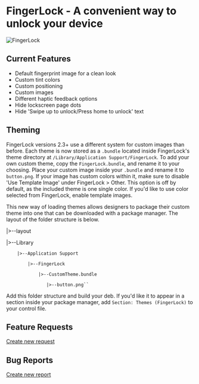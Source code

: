 # FingerLock - A convenient way to unlock your device

![FingerLock](http://mtac.app/assets/images/fingerlockbanner.png)

## Current Features

* Default fingerprint image for a clean look 
* Custom tint colors
* Custom positioning
* Custom images
* Different haptic feedback options 
* Hide lockscreen page dots
* Hide 'Swipe up to unlock/Press home to unlock' text

## Theming

FingerLock versions 2.3+ use a different system for custom images than before. Each theme is now stored as a ```.bundle``` located inside FingerLock's theme directory at ```/Library/Application Support/FingerLock```. To add your own custom theme, copy the ```FingerLock.bundle```, and rename it to your choosing. Place your custom image inside your ```.bundle``` and rename it to ```button.png```. If your image has custom colors within it, make sure to disable 'Use Template Image' under FingerLock > Other. This option is off by default, as the included theme is one single color. If you'd like to use color selected from FingerLock, enable template images.

This new way of loading themes allows designers to package their custom theme into one that can be downloaded with a package manager. The layout of the folder structure is below. 

|>--layout

   |>--Library
   
        |>--Application Support
        
            |>--FingerLock
            
                |>--CustomTheme.bundle
                
                   |>--button.png``
                
Add this folder structure and build your deb. If you'd like it to appear in a section inside your package manager, add ```Section: Themes (FingerLock)``` to your control file.

## Feature Requests

[Create new request](https://github.com/MTACS/FingerLock/issues/new?assignees=MTACS&labels=&template=feature_request.md&title=)

## Bug Reports

[Create new report](https://github.com/MTACS/FingerLock/issues/new?assignees=MTACS&labels=bug&template=bug-report.md&title=)

